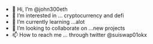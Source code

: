 - 👋 Hi, I’m @john300eth
- 👀 I’m interested in ... cryptocurrency and defi
- 🌱 I’m currently learning ...alot
- 💞️ I’m looking to collaborate on ...new projects
- 📫 How to reach me ... through twitter @suiswap01okx

<!---
john300eth/john300eth is a ✨ special ✨ repository because its `README.md` (this file) appears on your GitHub profile.
You can click the Preview link to take a look at your changes.
--->
